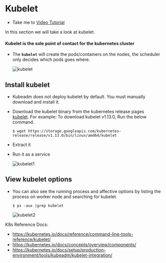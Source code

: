 # Kubelet

- Take me to [Video Tutorial](https://kodekloud.com/topic/kubelet/)

In this section we will take a look at kubelet.

#### Kubelet is the sole point of contact for the kubernetes cluster

- The **`kubelet`** will create the pods/containers on the nodes, the scheduler only decides which pods goes where.

  ![kubelet](../../images/kubelet.PNG)

## Install kubelet

- Kubeadm does not deploy kubelet by default. You must manually download and install it.
- Download the kubelet binary from the kubernetes release pages [kubelet](https://storage.googleapis.com/kubernetes-release/release/v1.13.0/bin/linux/amd64/kubelet). For example: To download kubelet v1.13.0, Run the below command.

  ```
  $ wget https://storage.googleapis.com/kubernetes-release/release/v1.13.0/bin/linux/amd64/kubelet
  ```
- Extract it
- Run it as a service

  ![kubelet1](../../images/kubelet1.PNG)

## View kubelet options

- You can also see the running process and affective options by listing the process on worker node and searching for kubelet.

  ```
  $ ps -aux |grep kubelet
  ```

  ![kubelet2](../../images/kubelet2.PNG)

K8s Reference Docs:

- https://kubernetes.io/docs/reference/command-line-tools-reference/kubelet/
- https://kubernetes.io/docs/concepts/overview/components/
- https://kubernetes.io/docs/setup/production-environment/tools/kubeadm/kubelet-integration/

